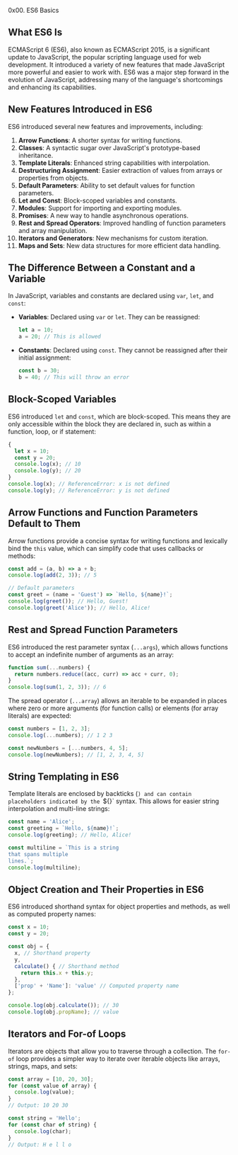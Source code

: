 0x00. ES6 Basics

## What ES6 Is

ECMAScript 6 (ES6), also known as ECMAScript 2015, is a significant update to JavaScript, the popular scripting language used for web development. It introduced a variety of new features that made JavaScript more powerful and easier to work with. ES6 was a major step forward in the evolution of JavaScript, addressing many of the language's shortcomings and enhancing its capabilities.

## New Features Introduced in ES6

ES6 introduced several new features and improvements, including:

1. **Arrow Functions**: A shorter syntax for writing functions.
2. **Classes**: A syntactic sugar over JavaScript's prototype-based inheritance.
3. **Template Literals**: Enhanced string capabilities with interpolation.
4. **Destructuring Assignment**: Easier extraction of values from arrays or properties from objects.
5. **Default Parameters**: Ability to set default values for function parameters.
6. **Let and Const**: Block-scoped variables and constants.
7. **Modules**: Support for importing and exporting modules.
8. **Promises**: A new way to handle asynchronous operations.
9. **Rest and Spread Operators**: Improved handling of function parameters and array manipulation.
10. **Iterators and Generators**: New mechanisms for custom iteration.
11. **Maps and Sets**: New data structures for more efficient data handling.

## The Difference Between a Constant and a Variable

In JavaScript, variables and constants are declared using `var`, `let`, and `const`:

- **Variables**: Declared using `var` or `let`. They can be reassigned:
  ```javascript
  let a = 10;
  a = 20; // This is allowed
  ```

- **Constants**: Declared using `const`. They cannot be reassigned after their initial assignment:
  ```javascript
  const b = 30;
  b = 40; // This will throw an error
  ```

## Block-Scoped Variables

ES6 introduced `let` and `const`, which are block-scoped. This means they are only accessible within the block they are declared in, such as within a function, loop, or if statement:
```javascript
{
  let x = 10;
  const y = 20;
  console.log(x); // 10
  console.log(y); // 20
}
console.log(x); // ReferenceError: x is not defined
console.log(y); // ReferenceError: y is not defined
```

## Arrow Functions and Function Parameters Default to Them

Arrow functions provide a concise syntax for writing functions and lexically bind the `this` value, which can simplify code that uses callbacks or methods:
```javascript
const add = (a, b) => a + b;
console.log(add(2, 3)); // 5

// Default parameters
const greet = (name = 'Guest') => `Hello, ${name}!`;
console.log(greet()); // Hello, Guest!
console.log(greet('Alice')); // Hello, Alice!
```

## Rest and Spread Function Parameters

ES6 introduced the rest parameter syntax (`...args`), which allows functions to accept an indefinite number of arguments as an array:
```javascript
function sum(...numbers) {
  return numbers.reduce((acc, curr) => acc + curr, 0);
}
console.log(sum(1, 2, 3)); // 6
```

The spread operator (`...array`) allows an iterable to be expanded in places where zero or more arguments (for function calls) or elements (for array literals) are expected:
```javascript
const numbers = [1, 2, 3];
console.log(...numbers); // 1 2 3

const newNumbers = [...numbers, 4, 5];
console.log(newNumbers); // [1, 2, 3, 4, 5]
```

## String Templating in ES6

Template literals are enclosed by backticks (`) and can contain placeholders indicated by the `${}` syntax. This allows for easier string interpolation and multi-line strings:
```javascript
const name = 'Alice';
const greeting = `Hello, ${name}!`;
console.log(greeting); // Hello, Alice!

const multiline = `This is a string
that spans multiple
lines.`;
console.log(multiline);
```

## Object Creation and Their Properties in ES6

ES6 introduced shorthand syntax for object properties and methods, as well as computed property names:
```javascript
const x = 10;
const y = 20;

const obj = {
  x, // Shorthand property
  y,
  calculate() { // Shorthand method
    return this.x + this.y;
  },
  ['prop' + 'Name']: 'value' // Computed property name
};

console.log(obj.calculate()); // 30
console.log(obj.propName); // value
```

## Iterators and For-of Loops

Iterators are objects that allow you to traverse through a collection. The `for-of` loop provides a simpler way to iterate over iterable objects like arrays, strings, maps, and sets:
```javascript
const array = [10, 20, 30];
for (const value of array) {
  console.log(value);
}
// Output: 10 20 30

const string = 'Hello';
for (const char of string) {
  console.log(char);
}
// Output: H e l l o
```
